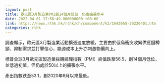 ```yaml
---
layout: post
title: 歐元區3月製造業PMI創14個月低位　仍處擴張水平
date: 2022-04-01 17:58:49.000000000 +08:00
link: https://news.rthk.hk/rthk/ch/component/k2/1642065-20220401.htm
categories: rthk
---
```


調查顯示，歐元區3月製造業活動擴張速度放緩，主要由於俄烏衝突收緊供應鏈樽頸、抑制需求並打擊信心，能源成本上升亦刺激物價向上。

標普全球3月歐元區製造業採購經理指數（PMI）終值跌至56.5，創14個月低位，並低過初值，但仍處於50以上的擴張水平。

產出指數跌至53.1，創2020年6月以來最低。
